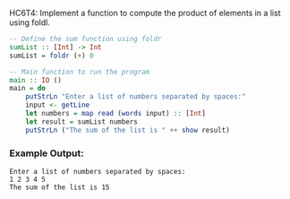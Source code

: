 HC6T4: Implement a function to compute the product of elements in a list using foldl.



```haskell
-- Define the sum function using foldr
sumList :: [Int] -> Int
sumList = foldr (+) 0

-- Main function to run the program
main :: IO ()
main = do
    putStrLn "Enter a list of numbers separated by spaces:"
    input <- getLine
    let numbers = map read (words input) :: [Int]
    let result = sumList numbers
    putStrLn ("The sum of the list is " ++ show result)
```



### Example Output:

```
Enter a list of numbers separated by spaces:
1 2 3 4 5
The sum of the list is 15
```

